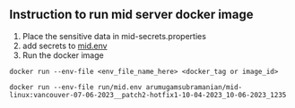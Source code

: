 ## Instruction to run mid server docker image

1. Place the sensitive data in mid-secrets.properties
2. add secrets to [mid.env](mid.env)
3. Run the docker image
```shell
docker run --env-file <env_file_name_here> <docker_tag or image_id>

docker run --env-file run/mid.env arumugamsubramanian/mid-linux:vancouver-07-06-2023__patch2-hotfix1-10-04-2023_10-06-2023_1235
```